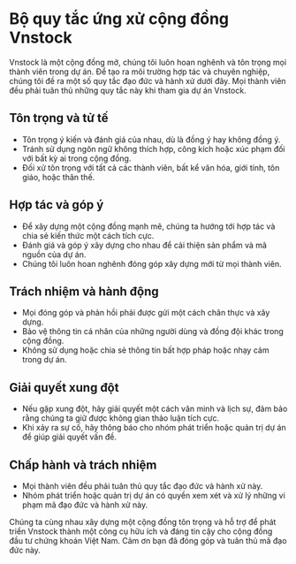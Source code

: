 # Bộ quy tắc ứng xử cộng đồng Vnstock

Vnstock là một cộng đồng mở, chúng tôi luôn hoan nghênh và tôn trọng mọi thành viên trong dự án. Để tạo ra môi trường hợp tác và chuyên nghiệp, chúng tôi đề ra một số quy tắc đạo đức và hành xử dưới đây. Mọi thành viên đều phải tuân thủ những quy tắc này khi tham gia dự án Vnstock.

## Tôn trọng và tử tế

- Tôn trọng ý kiến và đánh giá của nhau, dù là đồng ý hay không đồng ý.
- Tránh sử dụng ngôn ngữ không thích hợp, công kích hoặc xúc phạm đối với bất kỳ ai trong cộng đồng.
- Đối xử tôn trọng với tất cả các thành viên, bất kể văn hóa, giới tính, tôn giáo, hoặc thân thế.

## Hợp tác và góp ý

- Để xây dựng một cộng đồng mạnh mẽ, chúng ta hướng tới hợp tác và chia sẻ kiến thức một cách tích cực.
- Đánh giá và góp ý xây dựng cho nhau để cải thiện sản phẩm và mã nguồn của dự án.
- Chúng tôi luôn hoan nghênh đóng góp xây dựng mới từ mọi thành viên.

## Trách nhiệm và hành động

- Mọi đóng góp và phản hồi phải được gửi một cách chân thực và xây dựng.
- Bảo vệ thông tin cá nhân của những người dùng và đồng đội khác trong cộng đồng.
- Không sử dụng hoặc chia sẻ thông tin bất hợp pháp hoặc nhạy cảm trong dự án.

## Giải quyết xung đột

- Nếu gặp xung đột, hãy giải quyết một cách văn minh và lịch sự, đảm bảo rằng chúng ta giữ được không gian thảo luận tích cực.
- Khi xảy ra sự cố, hãy thông báo cho nhóm phát triển hoặc quản trị dự án để giúp giải quyết vấn đề.

## Chấp hành và trách nhiệm

- Mọi thành viên đều phải tuân thủ quy tắc đạo đức và hành xử này.
- Nhóm phát triển hoặc quản trị dự án có quyền xem xét và xử lý những vi phạm mã đạo đức và hành xử này.

Chúng ta cùng nhau xây dựng một cộng đồng tôn trọng và hỗ trợ để phát triển Vnstock thành một công cụ hữu ích và đáng tin cậy cho cộng đồng đầu tư chứng khoán Việt Nam. Cảm ơn bạn đã đóng góp và tuân thủ mã đạo đức này.
